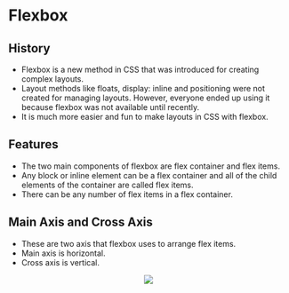 # Flexbox
## History
- Flexbox is a new method in CSS that was introduced for creating complex layouts.
- Layout methods like floats, display: inline and positioning were not created for managing layouts. However, everyone ended up using it because flexbox was not available until recently.
- It is much more easier and fun to make layouts in CSS with flexbox.

## Features
- The two main components of flexbox are flex container and flex items.
- Any block or inline element can be a flex container and all of the child elements of the container are called flex items.
- There can be any number of flex items in a flex container.

## Main Axis and Cross Axis
- These are two axis that flexbox uses to arrange flex items.
- Main axis is horizontal.
- Cross axis is vertical.

<div style="text-align: center;">
  <img src="https://i.imgur.com/q34jWhA.png">
</div>
